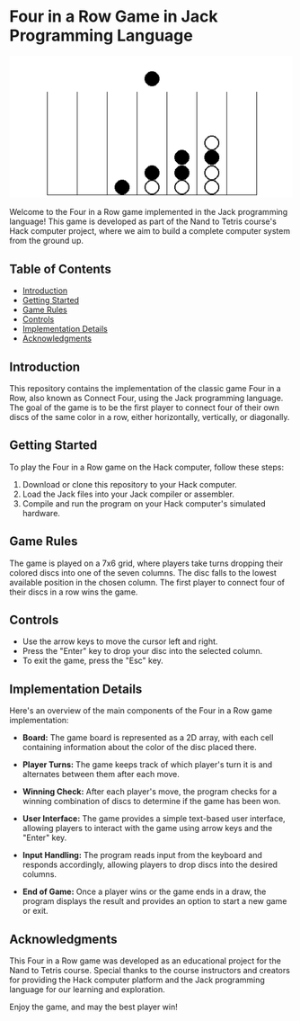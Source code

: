 # Four in a Row Game in Jack Programming Language

![Four in a Row Screenshot](Screenshot/GameScreenshot.png)

Welcome to the Four in a Row game implemented in the Jack programming language! This game is developed as part of the Nand to Tetris course's Hack computer project, where we aim to build a complete computer system from the ground up.

## Table of Contents

- [Introduction](#introduction)
- [Getting Started](#getting-started)
- [Game Rules](#game-rules)
- [Controls](#controls)
- [Implementation Details](#implementation-details)
- [Acknowledgments](#acknowledgments)

## Introduction

This repository contains the implementation of the classic game Four in a Row, also known as Connect Four, using the Jack programming language. The goal of the game is to be the first player to connect four of their own discs of the same color in a row, either horizontally, vertically, or diagonally.

## Getting Started

To play the Four in a Row game on the Hack computer, follow these steps:

1. Download or clone this repository to your Hack computer.
2. Load the Jack files into your Jack compiler or assembler.
3. Compile and run the program on your Hack computer's simulated hardware.

## Game Rules

The game is played on a 7x6 grid, where players take turns dropping their colored discs into one of the seven columns. The disc falls to the lowest available position in the chosen column. The first player to connect four of their discs in a row wins the game.

## Controls

- Use the arrow keys to move the cursor left and right.
- Press the "Enter" key to drop your disc into the selected column.
- To exit the game, press the "Esc" key.

## Implementation Details

Here's an overview of the main components of the Four in a Row game implementation:

- **Board:** The game board is represented as a 2D array, with each cell containing information about the color of the disc placed there.

- **Player Turns:** The game keeps track of which player's turn it is and alternates between them after each move.

- **Winning Check:** After each player's move, the program checks for a winning combination of discs to determine if the game has been won.

- **User Interface:** The game provides a simple text-based user interface, allowing players to interact with the game using arrow keys and the "Enter" key.

- **Input Handling:** The program reads input from the keyboard and responds accordingly, allowing players to drop discs into the desired columns.

- **End of Game:** Once a player wins or the game ends in a draw, the program displays the result and provides an option to start a new game or exit.

## Acknowledgments

This Four in a Row game was developed as an educational project for the Nand to Tetris course. Special thanks to the course instructors and creators for providing the Hack computer platform and the Jack programming language for our learning and exploration.

Enjoy the game, and may the best player win!
